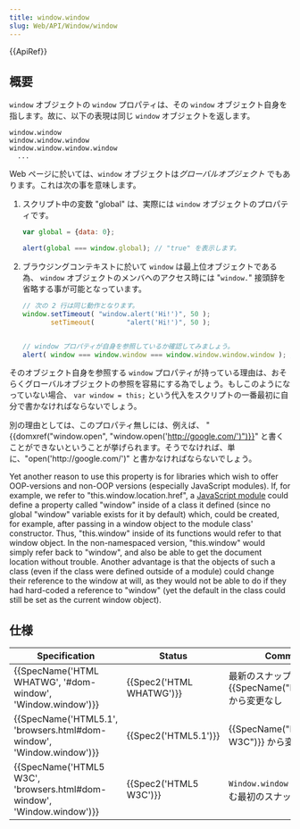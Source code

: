 ```yaml
---
title: window.window
slug: Web/API/Window/window
---
```

{{ApiRef}}

## 概要

`window` オブジェクトの `window` プロパティは、その `window` オブジェクト自身を指します。故に、以下の表現は同じ `window` オブジェクトを返します。

```
window.window
window.window.window
window.window.window.window
  ...
```

Web ページに於いては、`window` オブジェクトは*グローバルオブジェクト* でもあります。これは次の事を意味します。

1. スクリプト中の変数 "global" は、実際には `window` オブジェクトのプロパティです。

    ```js
    var global = {data: 0};

    alert(global === window.global); // "true" を表示します。
    ```

2. ブラウジングコンテキストに於いて `window` は最上位オブジェクトである為、 `window` オブジェクトのメンバへのアクセス時には "`window.`" 接頭辞を省略する事が可能となっています。

    ```js
    // 次の 2 行は同じ動作となります。
    window.setTimeout( "window.alert('Hi!')", 50 );
           setTimeout(        "alert('Hi!')", 50 );


    // window プロパティが自身を参照しているか確認してみましょう。
    alert( window === window.window === window.window.window.window ); // true
    ```

そのオブジェクト自身を参照する `window` プロパティが持っている理由は、おそらくグローバルオブジェクトの参照を容易にする為でしょう。もしこのようになっていない場合、 `var window = this;` という代入をスクリプトの一番最初に自分で書かなければならないでしょう。

別の理由としては、このプロパティ無しには、例えば、 "{{domxref("window.open", "window.open('http://google.com/')")}}" と書くことができないということが挙げられます。そうでなければ、単に、"open('http\://google.com/')" と書かなければならないでしょう。

Yet another reason to use this property is for libraries which wish to offer OOP-versions and non-OOP versions (especially JavaScript modules). If, for example, we refer to "this.window\.location.href", a [JavaScript module](/ja/docs/Mozilla/JavaScript_code_modules) could define a property called "window" inside of a class it defined (since no global "window" variable exists for it by default) which, could be created, for example, after passing in a window object to the module class' constructor. Thus, "this.window" inside of its functions would refer to that window object. In the non-namespaced version, "this.window" would simply refer back to "window", and also be able to get the document location without trouble. Another advantage is that the objects of such a class (even if the class were defined outside of a module) could change their reference to the window at will, as they would not be able to do if they had hard-coded a reference to "window" (yet the default in the class could still be set as the current window object).

## 仕様

| Specification                                                                                | Status                           | Comment                                                              |
| -------------------------------------------------------------------------------------------- | -------------------------------- | -------------------------------------------------------------------- |
| {{SpecName('HTML WHATWG', '#dom-window', 'Window.window')}}             | {{Spec2('HTML WHATWG')}} | 最新のスナップショット {{SpecName("HTML5.1")}} から変更なし |
| {{SpecName('HTML5.1', 'browsers.html#dom-window', 'Window.window')}} | {{Spec2('HTML5.1')}}     | {{SpecName("HTML5 W3C")}} から変更なし                        |
| {{SpecName('HTML5 W3C', 'browsers.html#dom-window', 'Window.window')}} | {{Spec2('HTML5 W3C')}}     | `Window.window` の定義を含む最初のスナップショット                   |
